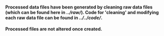 #### Processed data files have been generated by cleaning raw data files (which can be found here in *../raw/*). Code for 'cleaning' and modifying each raw data file can be found in *../../code/*.

#### Processed files are not altered once created.
